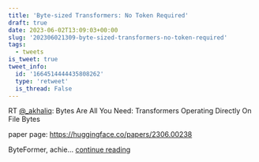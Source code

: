 ```yaml
---
title: 'Byte-sized Transformers: No Token Required'
draft: true
date: 2023-06-02T13:09:03+00:00
slug: '202306021309-byte-sized-transformers-no-token-required'
tags:
  - tweets
is_tweet: true
tweet_info:
  id: '1664514444435808262'
  type: 'retweet'
  is_thread: False
---
```




RT [@_akhaliq](https://x.com/_akhaliq): Bytes Are All You Need: Transformers Operating Directly On File Bytes

paper page: <https://huggingface.co/papers/2306.00238>

ByteFormer, achie… [continue reading](https://x.com/sytelus/status/1664514444435808262)
